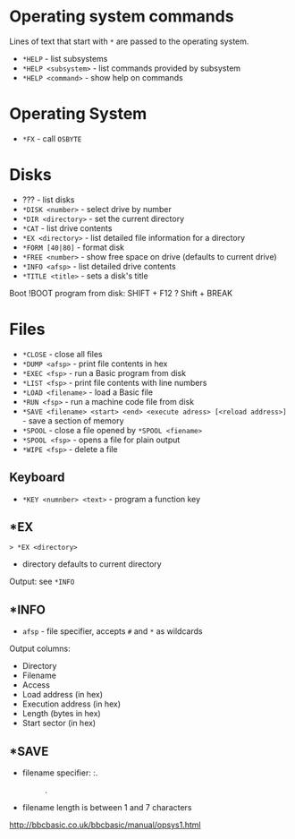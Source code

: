 # Operating system commands

Lines of text that start with `*` are passed to the operating system.

* `*HELP` - list subsystems
* `*HELP <subsystem>` - list commands provided by subsystem
* `*HELP <command>` - show help on commands

# Operating System

* `*FX` - call `OSBYTE`

# Disks

* ??? - list disks
* `*DISK <number>` - select drive by number
* `*DIR <directory>` - set the current directory
* `*CAT` - list drive contents
* `*EX <directory>` - list detailed file information for a directory
* `*FORM [40|80]` - format disk
* `*FREE <number>` - show free space on drive (defaults to current drive)
* `*INFO <afsp>` - list detailed drive contents
* `*TITLE <title>` - sets a disk's title

Boot !BOOT program from disk: SHIFT + F12 ? Shift + BREAK

# Files

* `*CLOSE` - close all files
* `*DUMP <afsp>` - print file contents in hex
* `*EXEC <fsp>` - run a Basic program from disk
* `*LIST <fsp>` - print file contents with line numbers
* `*LOAD <filename>` - load a Basic file
* `*RUN <fsp>` - run a machine code file from disk
* `*SAVE <filename> <start> <end> <execute adress> [<reload address>]` -
  save a section of memory
* `*SPOOL` - close a file opened by `*SPOOL <fiename>`
* `*SPOOL <fsp>` - opens a file for plain output
* `*WIPE <fsp>` - delete a file

## Keyboard

* `*KEY <numnber> <text>` - program a function key

## *EX

```
> *EX <directory>
```

* directory defaults to current directory

Output: see `*INFO`

## *INFO

* `afsp` - file specifier, accepts `#` and `*` as wildcards

Output columns:

* Directory
* Filename
* Access
* Load address (in hex)
* Execution address (in hex)
* Length (bytes in hex)
* Start sector (in hex)

## *SAVE

* filename specifier: :<drive>.<dir>.<filename>
* filename length is between 1 and 7 characters

http://bbcbasic.co.uk/bbcbasic/manual/opsys1.html

